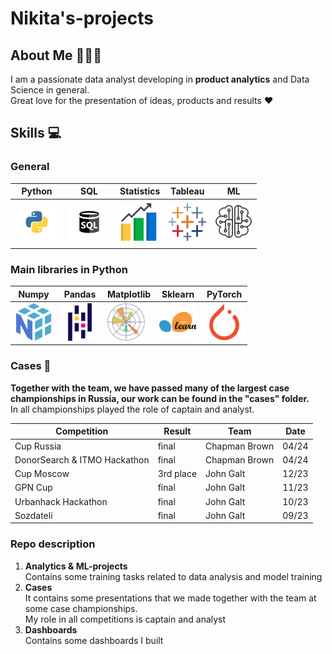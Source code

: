 # Nikita's-projects
## About Me 👨🏻‍🏫
<div>

I am a passionate data analyst developing in **product analytics** and Data Science in general. <br> Great love for the presentation of ideas, products and results ❤️

## Skills 💻

### General

| Python  | SQL | Statistics | Tableau | ML |
| ------------- | ------------- | ------------- | ------------- | ------------- |
|<img src="https://github.com/BodBodBod/Icons/blob/main/python.svg" title="Python"  alt="Python" width="70" height="70"/> |  <img src="https://github.com/BodBodBod/Icons/blob/main/sql.svg" title="SQL"  alt="SQL" width="70" height="70"/> |  <img src="https://github.com/BodBodBod/Icons/blob/main/statistics-svgrepo-com.svg" title="Stats" alt="Stats" width="60" height="60"/> |  <img src="https://github.com/BodBodBod/Icons/blob/main/tableau-software.svg" title="Visual" alt="Visual" width="60" height="60"/>|  <img src="https://github.com/BodBodBod/Icons/blob/main/machine-learning-01-svgrepo-com.svg" title="ML" alt="ML" width="60" height="60"/>|

### Main libraries in Python 
| Numpy  | Pandas | Matplotlib | Sklearn | PyTorch |
| ------------- | ------------- | ------------- | ------------- | ------------- |
|<img src="https://github.com/BodBodBod/Icons/blob/main/numpy.svg" title="numpy"  alt="numpy" width="60" height="60"/> |  <img src="https://github.com/BodBodBod/Icons/blob/main/pandas-original.svg" title="pandas"  alt="pandas" width="60" height="60"/> |  <img src="https://github.com/BodBodBod/Icons/blob/main/Matplotlib_icon.svg" title="plt" alt="plt" width="60" height="60"/> |  <img src="https://github.com/BodBodBod/Icons/blob/main/scikitlearn-original.svg" title="sklearn" alt="sklearn" width="60" height="60"/>|  <img src="https://github.com/BodBodBod/Icons/blob/main/pytorch-original.svg" title="torch" alt="torch" width="60" height="60"/>|


### Cases 🥇
  
**Together with the team, we have passed many of the largest case championships in Russia, our work can be found in the "cases" folder.**
<br> In all championships played the role of captain and analyst.

| Competition | Result | Team | Date |
|-----|-----|-----|-----|
| Cup Russia | final | Chapman Brown | 04/24 |
| DonorSearch & ITMO Hackathon | final | Chapman Brown | 04/24 |
| Cup Moscow | 3rd place | John Galt | 12/23 |
| GPN Cup | final | John Galt | 11/23 |
| Urbanhack Hackathon | final | John Galt | 10/23 |
| Sozdateli | final | John Galt | 09/23 |


### Repo description

1. **Analytics & ML-projects**
<br> Сontains some training tasks related to data analysis and model training
2. **Cases**
<br> It contains some presentations that we made together with the team at some case championships.
<br> My role in all competitions is captain and analyst
4. **Dashboards**
<br> Contains some dashboards I built
